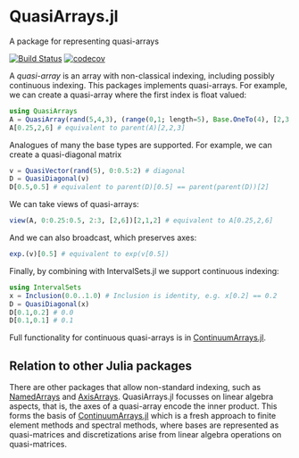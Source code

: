 # QuasiArrays.jl
A package for representing quasi-arrays

[![Build Status](https://github.com/JuliaApproximation/QuasiArrays.jl/workflows/CI/badge.svg)](https://github.com/JuliaApproximation/QuasiArrays.jl/actions)
[![codecov](https://codecov.io/gh/JuliaApproximation/QuasiArrays.jl/branch/master/graph/badge.svg)](https://codecov.io/gh/JuliaApproximation/QuasiArrays.jl)


A _quasi-array_ is an array with non-classical indexing, including possibly
continuous indexing. This packages implements quasi-arrays. For example, we
can create a quasi-array where the first index is float valued:
```julia
using QuasiArrays
A = QuasiArray(rand(5,4,3), (range(0,1; length=5), Base.OneTo(4), [2,3,6]))
A[0.25,2,6] # equivalent to parent(A)[2,2,3]
```
Analogues of many the base types are supported. For example, we can create a quasi-diagonal matrix
```julia
v = QuasiVector(rand(5), 0:0.5:2) # diagonal
D = QuasiDiagonal(v)
D[0.5,0.5] # equivalent to parent(D)[0.5] == parent(parent(D))[2]
```
We can take views of quasi-arrays:
```julia
view(A, 0:0.25:0.5, 2:3, [2,6])[2,1,2] # equivalent to A[0.25,2,6]
```
And we can also broadcast, which preserves axes:
```julia
exp.(v)[0.5] # equivalent to exp(v[0.5])
```

Finally, by combining with IntervalSets.jl we support continuous indexing:
```julia
using IntervalSets
x = Inclusion(0.0..1.0) # Inclusion is identity, e.g. x[0.2] == 0.2
D = QuasiDiagonal(x)
D[0.1,0.2] # 0.0
D[0.1,0.1] # 0.1
```
Full functionality for continuous quasi-arrays is in [ContinuumArrays.jl](https://github.com/JuliaApproximation/ContinuumArrays.jl).


## Relation to other Julia packages

There are other packages that allow non-standard indexing, such as
[NamedArrays](https://github.com/davidavdav/NamedArrays.jl) and [AxisArrays](https://github.com/JuliaArrays/AxisArrays.jl).
QuasiArrays.jl focusses on linear algebra aspects, that is, the axes of a quasi-array
encode the inner product. This forms the basis of [ContinuumArrays.jl](https://github.com/JuliaApproximation/ContinuumArrays.jl)
which is a fresh approach to finite element methods and spectral methods, where bases
are represented as quasi-matrices and discretizations arise from linear algebra
operations on quasi-matrices.
